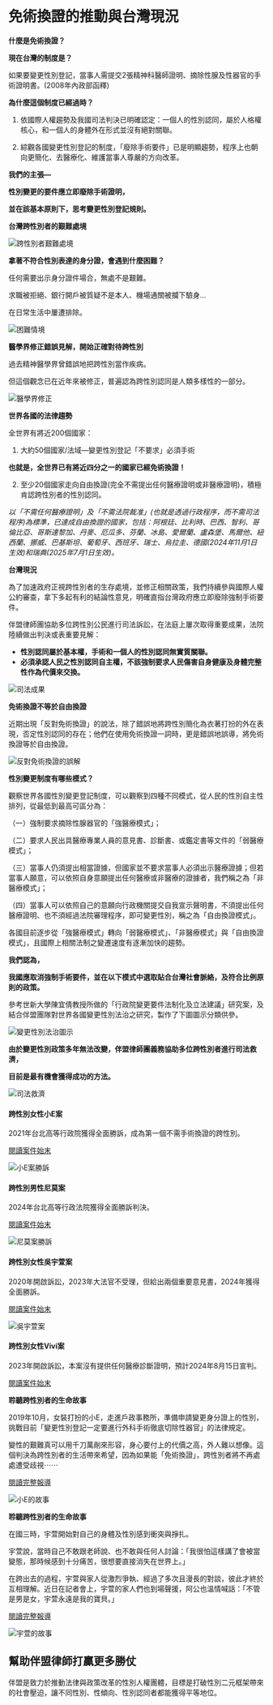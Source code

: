 # 免術換證的推動與台灣現況

**什麼是免術換證？**

**現在台灣的制度是？**

如果要變更性別登記，當事人需提交2張精神科醫師證明、摘除性腺及性器官的手術證明書。(2008年內政部函釋)

**為什麼這個制度已經過時？**

1. 依國際人權趨勢及我國司法判決已明確認定：一個人的性別認同，屬於人格權核心，和一個人的身體外在形式並沒有絕對關聯。

2. 綜觀各國變更性別登記的制度，「廢除手術要件」已是明顯趨勢，程序上也朝向更簡化、去醫療化、維護當事人尊嚴的方向改革。

**我們的主張—**

**性別變更的要件應立即廢除手術證明，**

**並在該基本原則下，思考變更性別登記規則。**

**台灣跨性別者的艱難處境**

![跨性別者艱難處境](https://transgender.tapcpr.org/?brizy_media=wp-d743b9ecc61e59e94a730901b30cd609.jpg&brizy_crop=original)

**拿著不符合性別表達的身分證，會遇到什麼困難？**

任何需要出示身分證件場合，無處不是艱難。

求職被拒絕、銀行開戶被質疑不是本人、機場通關被攔下驗身...

在日常生活中屢遭排除。

![困難情境](https://transgender.tapcpr.org/?brizy_media=wp-1306d46d0194588b65bf14797a8af1a7.jpg&brizy_crop=original)

**醫學界修正錯誤見解，開始正確對待跨性別**

過去精神醫學界曾錯誤地把跨性別當作疾病。

但這個觀念已在近年來被修正，普遍認為跨性別認同是人類多樣性的一部分。

![醫學界修正](https://sp-ao.shortpixel.ai/client/to_webp,q_glossy,ret_img/https://transgender.tapcpr.org/wp-content/uploads/2024/09/免術換證摺頁_社群媒體懶人包-14-01-1.png)

**世界各國的法律趨勢**

全世界有將近200個國家：

1. 大約50個國家/法域—變更性別登記「不要求」必須手術

**也就是，全世界已有將近四分之一的國家已經免術換證！**

2. 至少20個國家走向自由換證(完全不需提出任何醫療證明或非醫療證明)，積極肯認跨性別者的性別認同。

*以「不需任何醫療證明」及「不需法院裁准」(也就是透過行政程序，而不需司法程序)為標準，已達成自由換證的國家，包括：阿根廷、比利時、巴西、智利、哥倫比亞、哥斯達黎加、丹麥、厄瓜多、芬蘭、冰島、愛爾蘭、盧森堡、馬爾他、紐西蘭、挪威、巴基斯坦、葡萄牙、西班牙、瑞士、烏拉圭、德國(2024年11月1日生效)和瑞典(2025年7月1日生效)。*

**台灣現況**

為了加速政府正視跨性別者的生存處境，並修正相關政策，我們持續參與國際人權公約審查，拿下多起有利的結論性意見，明確直指台灣政府應立即廢除強制手術要件。

伴盟律師團協助多位跨性別公民進行司法訴訟，在法庭上屢次取得重要成果，法院陸續做出判決或表重要見解：

- **性別認同屬於基本權，手術和一個人的性別認同無實質關聯。**
- **必須承認人民之性別認同自主權，不該強制要求人民傷害自身健康及身體完整性作為代價來交換。**

![司法成果](https://sp-ao.shortpixel.ai/client/to_webp,q_glossy,ret_img/https://transgender.tapcpr.org/wp-content/uploads/2024/07/免術換證摺頁_社群媒體懶人包-17-1024x638.jpg)

**免術換證不等於自由換證**

近期出現「反對免術換證」的說法，除了錯誤地將跨性別簡化為衣著打扮的外在表現，否定性別認同的存在；他們在使用免術換證一詞時，更是錯誤地誤導，將免術換證等於自由換證。

![反對免術換證的誤解](https://sp-ao.shortpixel.ai/client/to_webp,q_glossy,ret_img/https://transgender.tapcpr.org/wp-content/uploads/2024/07/免術換證摺頁_社群媒體懶人包-15-1024x416.jpg)

**性別變更制度有哪些模式？**

觀察世界各國性別變更登記制度，可以觀察到四種不同模式，從人民的性別自主性排列，從最低到最高可區分為：

（一）強制要求摘除性腺器官的「強醫療模式」；

（二）要求人民出具醫療專業人員的意見書、診斷書、或鑑定書等文件的「弱醫療模式」；

（三）當事人仍須提出相當證據，但國家並不要求當事人必須出示醫療證據；但若當事人願意，可以依照自身意願提出任何醫療或非醫療的證據者，我們稱之為「非醫療模式」；

（四）當事人可以依照自己的意願向行政機關提交自我宣示聲明書，不須提出任何醫療證明、也不須經過法院審理程序，即可變更性別，稱之為「自由換證模式」。

各國目前逐步從「強醫療模式」轉向「弱醫療模式」、「非醫療模式」與「自由換證模式」，且國際上相關法制之變遷速度有逐漸加快的趨勢。

**我們認為，**

**我國應取消強制手術要件，並在以下模式中選取貼合台灣社會脈絡，及符合比例原則的政策。**

參考世新大學陳宜倩教授所做的「行政院變更要件法制化及立法建議」研究案，及結合伴盟團隊對世界各國變更性別法治之研究，製作了下圖圖示分類供參。

![變更性別法治圖示](https://sp-ao.shortpixel.ai/client/to_webp,q_glossy,ret_img/https://transgender.tapcpr.org/wp-content/uploads/2024/07/免術換證摺頁_社群媒體懶人包-11-1-scaled.jpg)

**由於變更性別政策多年無法改變，伴盟律師團義務協助多位跨性別者進行司法救濟，**

**目前是最有機會獲得成功的方法。**

![司法救濟](https://sp-ao.shortpixel.ai/client/to_webp,q_glossy,ret_img/https://transgender.tapcpr.org/wp-content/uploads/brizy/imgs/256387487_1127908181076149_5374671127233870183_n-4-328x219x33x0x263x219x1639940574-233x194x0x10x233x174x1720789527.jpg)

#### **跨性別女性小E案**

2021年台北高等行政院獲得全面勝訴，成為第一個不需手術換證的跨性別。

[閱讀案件始末](https://transgender.tapcpr.org/archives/1712)

![小E案勝訴](https://sp-ao.shortpixel.ai/client/to_webp,q_glossy,ret_img/https://transgender.tapcpr.org/wp-content/uploads/brizy/imgs/829268642491320912-尼莫案勝訴-01.full_-233x233x0x29x233x174x1717043171.jpg)

#### **跨性別男性尼莫案**

2024年台北高等行政法院獲得全面勝訴判決。

[閱讀案件始末](https://transgender.tapcpr.org/brizy-8814)

![尼莫案勝訴](https://sp-ao.shortpixel.ai/client/to_webp,q_glossy,ret_img/https://transgender.tapcpr.org/wp-content/uploads/brizy/imgs/截圖-2021-12-18-上午5.06.49-320x219x29x0x263x219x1639775237-233x194x0x10x233x174x1720789603.png)

#### **跨性別女性吳宇萱案**

2020年開啟訴訟，2023年大法官不受理，但給出兩個重要意見書，2024年獲得全面勝訴。

[閱讀案件始末](https://transgender.tapcpr.org/brizy-7928)

![吳宇萱案](https://transgender.tapcpr.org/?brizy_media=wp-a7cf7ff9a7ab0eed337fcf194dd5393b.jpg&brizy_crop=iW%3D233%26iH%3D233%26oX%3D0%26oY%3D29%26cW%3D233%26cH%3D174)

#### **跨性別女性Vivi案**

2023年開啟訴訟，本案沒有提供任何醫療診斷證明，預計2024年8月15日宣判。

[閱讀案件始末](https://transgender.tapcpr.org/charity-litigation/brizy-7597)

**聆聽跨性別者的生命故事**

2019年10月，女裝打扮的小E，走進戶政事務所，準備申請變更身分證上的性別，挑戰目前「變更性別登記一定要進行外科手術徹底切除性器官」的法律規定。

變性的艱難真可以用千刀萬剮來形容，身心要付上的代價之高，外人難以想像。這個判決為跨性別者的生活帶來希望，因為如果能「免術換證」，跨性別者將不再處處遭受歧視⋯⋯

[閱讀完整報導](https://www.mirrormedia.mg/premium/20211007timesquare001/?utm_source=facebook&utm_medium=mmpage&fbclid=IwAR12Nq9oPFrYzT_vjDB47JO3uVh-54fpge7ZTrLSSEm0YjJiLxy5lCsvoDQ)

![小E的故事](https://sp-ao.shortpixel.ai/client/to_webp,q_glossy,ret_img/https://transgender.tapcpr.org/wp-content/uploads/brizy/imgs/截圖-2021-12-18-上午4.58.58-674x497x63x0x611x497x1639774767.png)

**聆聽跨性別者的生命故事**

在國三時，宇萱開始對自己的身體及性別感到衝突與掙扎。

宇萱說，當時自己不敢跟老師說、也不敢與任何人討論：「我很怕這樣講了會被當變態，那時候感到十分痛苦，很想要直接消失在世界上。」

在跨出去的過程，宇萱與家人從激烈爭執、經過了多次且漫長的對談，彼此才終於互相理解。近日在記者會上，宇萱的家人們也到場聲援，阿公也溫情喊話：「不管是男是女，宇萱永遠是我的寶貝。」

[閱讀完整報導](https://www.youtube.com/watch?v=v4urRz5USQ8)

![宇萱的故事](https://sp-ao.shortpixel.ai/client/to_webp,q_glossy,ret_img/https://transgender.tapcpr.org/wp-content/uploads/brizy/imgs/截圖-2021-12-18-上午5.06.49-725x497x57x0x611x497x1639775237.png)

## 幫助伴盟律師打贏更多勝仗

伴盟是致力於推動法律與政策改革的性別人權團體，目標是打破性別二元框架帶來的社會壓迫，讓不同性別、性傾向、性別認同者都能獲得平等地位。